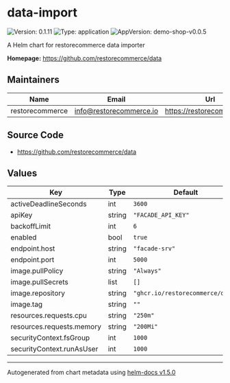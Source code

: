 # data-import

![Version: 0.1.11](https://img.shields.io/badge/Version-0.1.11-informational?style=flat-square) ![Type: application](https://img.shields.io/badge/Type-application-informational?style=flat-square) ![AppVersion: demo-shop-v0.0.5](https://img.shields.io/badge/AppVersion-demo--shop--v0.0.5-informational?style=flat-square)

A Helm chart for restorecommerce data importer

**Homepage:** <https://github.com/restorecommerce/data>

## Maintainers

| Name | Email | Url |
| ---- | ------ | --- |
| restorecommerce | info@restorecommerce.io | https://restorecommerce.io/ |

## Source Code

* <https://github.com/restorecommerce/data>

## Values

| Key | Type | Default | Description |
|-----|------|---------|-------------|
| activeDeadlineSeconds | int | `3600` |  |
| apiKey | string | `"FACADE_API_KEY"` |  |
| backoffLimit | int | `6` |  |
| enabled | bool | `true` |  |
| endpoint.host | string | `"facade-srv"` |  |
| endpoint.port | int | `5000` |  |
| image.pullPolicy | string | `"Always"` |  |
| image.pullSecrets | list | `[]` |  |
| image.repository | string | `"ghcr.io/restorecommerce/data"` |  |
| image.tag | string | `""` |  |
| resources.requests.cpu | string | `"250m"` |  |
| resources.requests.memory | string | `"200Mi"` |  |
| securityContext.fsGroup | int | `1000` |  |
| securityContext.runAsUser | int | `1000` |  |

----------------------------------------------
Autogenerated from chart metadata using [helm-docs v1.5.0](https://github.com/norwoodj/helm-docs/releases/v1.5.0)
